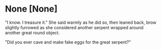 # None [None]
"I know. I treasure it." She said warmly as he did so, then leaned back, brow slightly furrowed as she considered another serpent wrapped around another great round object.   

"Did you ever cave and make fake eggs for the great serpent?"
